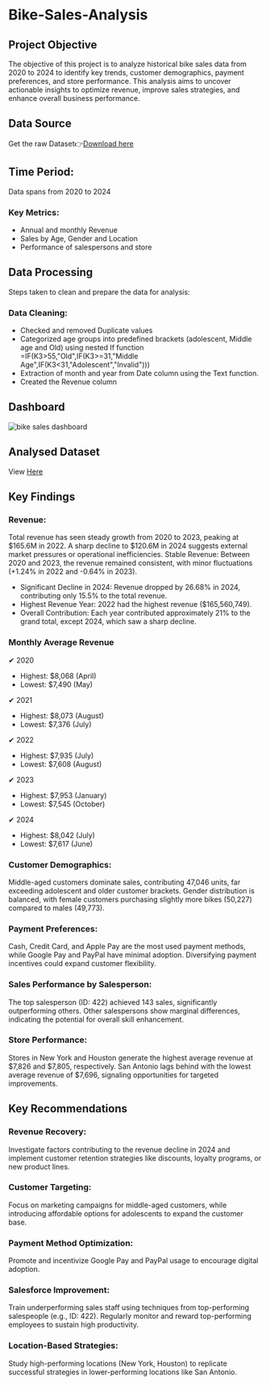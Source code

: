  # Bike-Sales-Analysis
## Project Objective
The objective of this project is to analyze historical bike sales data from 2020 to 2024 to identify key trends, customer demographics, payment preferences, and store performance. This analysis aims to uncover actionable insights to optimize revenue, improve sales strategies, and enhance overall business performance.

## Data Source
Get the raw Dataset👉[Download here](https://www.kaggle.com/datasets/jayavarman/bike-sales-data-of-100k)

## Time Period:
Data spans from 2020 to 2024


### Key Metrics:
- Annual and monthly Revenue
- Sales by Age, Gender and Location
- Performance of salespersons and store


## Data Processing
Steps taken to clean and prepare the data for analysis:

### Data Cleaning:

- Checked and removed Duplicate values
- Categorized age groups into predefined brackets (adolescent, Middle age and Old) using nested If function =IF(K3>55,"Old",IF(K3>=31,"Middle Age",IF(K3<31,"Adolescent","Invalid")))
- Extraction of month and year from Date column using the Text function.
- Created the Revenue column


## Dashboard

![bike sales dashboard](https://github.com/user-attachments/assets/ea620933-885f-4816-9c00-8f5dcae5a151)

## Analysed Dataset
View [Here](https://drive.google.com/drive/folders/1Ih6aYv90gTEY1twcMcpvT3qIvYv0nYW1?usp=drive_link)

## Key Findings

### Revenue:
Total revenue has seen steady growth from 2020 to 2023, peaking at $165.6M in 2022.
A sharp decline to $120.6M in 2024 suggests external market pressures or operational inefficiencies.
Stable Revenue: Between 2020 and 2023, the revenue remained consistent, with minor fluctuations (+1.24% in 2022 and -0.64% in 2023).
- Significant Decline in 2024: Revenue dropped by 26.68% in 2024, contributing only 15.5% to the total revenue.
- Highest Revenue Year: 2022 had the highest revenue ($165,560,749).
- Overall Contribution: Each year contributed approximately 21% to the grand total, except 2024, which saw a sharp decline.
  
### Monthly Average Revenue
✔ 2020
- Highest: $8,068 (April)
- Lowest: $7,490 (May)
  
✔ 2021
- Highest: $8,073 (August)
- Lowest: $7,376 (July)

✔ 2022
- Highest: $7,935 (July)
- Lowest: $7,608 (August)
  
✔ 2023
- Highest: $7,953 (January)
- Lowest: $7,545 (October)

✔ 2024 
- Highest: $8,042 (July)
- Lowest: $7,617 (June)

### Customer Demographics:
Middle-aged customers dominate sales, contributing 47,046 units, far exceeding adolescent and older customer brackets.
Gender distribution is balanced, with female customers purchasing slightly more bikes (50,227) compared to males (49,773).
### Payment Preferences:
Cash, Credit Card, and Apple Pay are the most used payment methods, while Google Pay and PayPal have minimal adoption. Diversifying payment incentives could expand customer flexibility.
### Sales Performance by Salesperson:
The top salesperson (ID: 422) achieved 143 sales, significantly outperforming others.
Other salespersons show marginal differences, indicating the potential for overall skill enhancement.
### Store Performance:
Stores in New York and Houston generate the highest average revenue at $7,826 and $7,805, respectively.
San Antonio lags behind with the lowest average revenue of $7,696, signaling opportunities for targeted improvements.

## Key Recommendations

### Revenue Recovery:
Investigate factors contributing to the revenue decline in 2024 and implement customer retention strategies like discounts, loyalty programs, or new product lines.
### Customer Targeting:
Focus on marketing campaigns for middle-aged customers, while introducing affordable options for adolescents to expand the customer base.
### Payment Method Optimization:
Promote and incentivize Google Pay and PayPal usage to encourage digital adoption.
### Salesforce Improvement:
Train underperforming sales staff using techniques from top-performing salespeople (e.g., ID: 422).
Regularly monitor and reward top-performing employees to sustain high productivity.
### Location-Based Strategies:
Study high-performing locations (New York, Houston) to replicate successful strategies in lower-performing locations like San Antonio.




